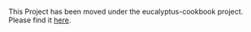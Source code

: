 This Project has been moved under the eucalyptus-cookbook project. Please find it [here](https://github.com/eucalyptus/eucalyptus-cookbook/blob/master/eucadev.md).
